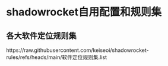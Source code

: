 <h1>shadowrocket自用配置和规则集</h1>
<h2>各大软件定位规则集</h2>
  <p>https://raw.githubusercontent.com/keiseoi/shadowrocket-rules/refs/heads/main/软件定位规则集.list</p>
